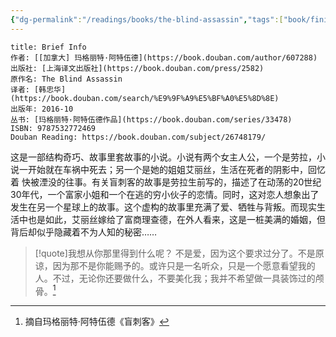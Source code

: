 ```yaml
---
{"dg-permalink":"/readings/books/the-blind-assassin","tags":["book/finished/novel"],"title":"盲刺客","author":"[加]玛格丽特·阿特伍德","cover":"https://cdn.freezing.cool/images/202402171426022.jpg","date":"2024-02-15T22:23","update":"2024-02-26T13:10","douban":"https://book.douban.com/subject/26748179/","dg-publish":true,"noteIcon":6,"permalink":"/readings/books/the-blind-assassin/","dgPassFrontmatter":true,"created":"2024-02-15T22:23","updated":"2024-02-26T13:10"}
---
```


```ad-note
title: Brief Info
作者: [[加拿大] 玛格丽特·阿特伍德](https://book.douban.com/author/607288)  
出版社: [上海译文出版社](https://book.douban.com/press/2582)  
原作名: The Blind Assassin  
译者: [韩忠华](https://book.douban.com/search/%E9%9F%A9%E5%BF%A0%E5%8D%8E)  
出版年: 2016-10  
丛书: [玛格丽特·阿特伍德作品](https://book.douban.com/series/33478)  
ISBN: 9787532772469
Douban Reading: https://book.douban.com/subject/26748179/
```

这是一部结构奇巧、故事里套故事的小说。小说有两个女主人公，一个是劳拉，小说一开始就在车祸中死去；另一个是她的姐姐艾丽丝，生活在死者的阴影中，回忆着 快被湮没的往事。有关盲刺客的故事是劳拉生前写的，描述了在动荡的20世纪30年代，一个富家小姐和一个在逃的穷小伙子的恋情。同时，这对恋人想象出了发生在另一个星球上的故事。这个虚构的故事里充满了爱、牺牲与背叛。而现实生活中也是如此，艾丽丝嫁给了富商理查德，在外人看来，这是一桩美满的婚姻，但背后却似乎隐藏着不为人知的秘密……

>[!quote]我想从你那里得到什么呢？
>不是爱，因为这个要求过分了。不是原谅，因为那不是你能赐予的。或许只是一名听众，只是一个愿意看望我的人。不过，无论你还要做什么，不要美化我；我并不希望做一具装饰过的颅骨。[^1]

[^1]: 摘自玛格丽特·阿特伍德《盲刺客》